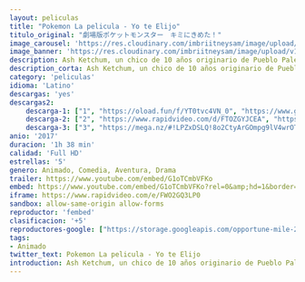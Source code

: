 ```yaml
---
layout: peliculas
title: "Pokemon La pelicula - Yo te Elijo"
titulo_original: "劇場版ポケットモンスター　キミにきめた！"
image_carousel: 'https://res.cloudinary.com/imbriitneysam/image/upload/v1542499134/yp-poster-min.jpg'
image_banner: 'https://res.cloudinary.com/imbriitneysam/image/upload/v1542499134/yo-banner-min.jpg'
description: Ash Ketchum, un chico de 10 años originario de Pueblo Paleta esta a punto de ver uno de sus sueños hacerse realidad - convertirse en Maestro Pokémon. Para esto necesita recibir su primer Pokémon de manos del profesor Oak, aunque este chico que sueña con todas las aventuras que va a tener, jamás imaginó terminar con un indiciplinado Pikachu.
description_corta: Ash Ketchum, un chico de 10 años originario de Pueblo Paleta esta a punto de ver uno de sus sueños hacerse realidad - convertirse en Maestro Pokémon. Para esto necesita recibir su primer Pokémon de manos del...
category: 'peliculas'
idioma: 'Latino'
descargas: 'yes'
descargas2:
    descarga-1: ["1", "https://oload.fun/f/YT0tvc4VN_0", "https://www.google.com/s2/favicons?domain=openload.co","OpenLoad","https://res.cloudinary.com/imbriitneysam/image/upload/v1541473684/mexico.png", "Latino", "Full HD"]
    descarga-2: ["2", "https://www.rapidvideo.com/d/FTOZGYJCEA", "https://www.google.com/s2/favicons?domain=www.rapidvideo.com","RapidVideo","https://res.cloudinary.com/imbriitneysam/image/upload/v1541473684/mexico.png", "Latino", "Full HD"]
    descarga-3: ["3", "https://mega.nz/#!LPZxDSLQ!8o2CtyArGOmpg9lV4wrOTL6AcGmcUSA-IZRtj8fyfvk", "https://www.google.com/s2/favicons?domain=mega.nz","Mega","https://res.cloudinary.com/imbriitneysam/image/upload/v1541473684/mexico.png", "Latino", "Full HD"]
anio: '2017'
duracion: '1h 38 min'
calidad: 'Full HD'
estrellas: '5'
genero: Animado, Comedia, Aventura, Drama
trailer: https://www.youtube.com/embed/G1oTCmbVFKo
embed: https://www.youtube.com/embed/G1oTCmbVFKo?rel=0&amp;hd=1&border=0&wmode=opaque&enablejsapi=1&modestbranding=1&controls=1&showinfo=1
iframe: https://www.rapidvideo.com/e/FWO2GQ3LP0
sandbox: allow-same-origin allow-forms
reproductor: 'fembed'
clasificacion: '+5'
reproductores-google: ["https://storage.googleapis.com/opportune-mile-250902.appspot.com/cv6595896ltv3.mp4"]
tags:
- Animado
twitter_text: Pokemon La pelicula - Yo te Elijo
introduction: Ash Ketchum, un chico de 10 años originario de Pueblo Paleta esta a punto de ver uno de sus sueños hacerse realidad - convertirse en Maestro Pokémon. Para esto necesita recibir su primer Pokémon de manos del...
---
```













